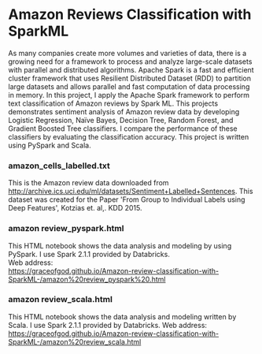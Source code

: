 # Amazon Reviews Classification with SparkML  
As many companies create more volumes and varieties of data, there is a growing need for a framework to process and analyze large-scale datasets with parallel and distributed algorithms. Apache Spark is a fast and efficient cluster framework that uses Resilient Distributed Dataset (RDD) to partition large datasets and allows parallel and fast computation of data processing in memory. 
In this project, I apply the Apache Spark framework to perform text classification of Amazon reviews by Spark ML. This projects demonstrates sentiment analysis of Amazon review data by developing Logistic Regression, Naïve Bayes, Decision Tree, Random Forest, and Gradient Boosted Tree classifiers. I compare the performance of these classifiers by evaluating the classification accuracy. 
This project is written using PySpark and Scala. <br />

### amazon_cells_labelled.txt <br /> 
This is the Amazon review data downloaded from http://archive.ics.uci.edu/ml/datasets/Sentiment+Labelled+Sentences. This dataset was created for the Paper 'From Group to Individual Labels using Deep Features', Kotzias et. al,. KDD 2015.

###  amazon review_pyspark.html <br /> 
This HTML notebook shows the data analysis and modeling by using PySpark. I use Spark 2.1.1 provided by Databricks.<br />
Web address: <br />
https://graceofgod.github.io/Amazon-review-classification-with-SparkML-/amazon%20review_pyspark%20.html

### amazon review_scala.html<br /> 
This HTML notebook shows the data analysis and modeling written by Scala. I use Spark 2.1.1 provided by Databricks.
Web address: <br />
https://graceofgod.github.io/Amazon-review-classification-with-SparkML-/amazon%20review_scala.html
